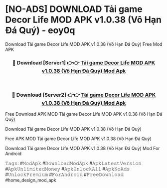 # [NO-ADS] DOWNLOAD Tải game Decor Life MOD APK v1.0.38 (Vô Hạn Đá Quý) - eoy0q
Download Tải game Decor Life MOD APK v1.0.38 (Vô Hạn Đá Quý) Free Mod APK

<div align="center">
<h3>🔴 Download [Server1] 👉👉 <a href="https://apk-comot.site?title=Tải_game_Decor_Life_MOD_APK_v1.0.38_(Vô_Hạn_Đá_Quý)">Tải game Decor Life MOD APK v1.0.38 (Vô Hạn Đá Quý) Mod Apk</a></h3><br>

<h3>🔴 Download [Server2] 👉👉 <a href="https://apk-comot.site?title=Tải_game_Decor_Life_MOD_APK_v1.0.38_(Vô_Hạn_Đá_Quý)">Tải game Decor Life MOD APK v1.0.38 (Vô Hạn Đá Quý) Mod Apk</a></h3>
</div>


Free Download APK MOD Tải game Decor Life MOD APK v1.0.38 (Vô Hạn Đá Quý)

Download Tải game Decor Life MOD APK v1.0.38 (Vô Hạn Đá Quý) 

Free APK MOD Tải game Decor Life MOD APK v1.0.38 (Vô Hạn Đá Quý) 

Download Tải game Decor Life MOD APK v1.0.38 (Vô Hạn Đá Quý) Mod For Android

𝚃𝚊𝚐𝚜: #𝙼𝚘𝚍𝙰𝚙𝚔 #𝙳𝚘𝚠𝚗𝚕𝚘𝚊𝚍𝙼𝚘𝚍𝙰𝚙𝚔 #𝙰𝚙𝚔𝙻𝚊𝚝𝚎𝚜𝚝𝚅𝚎𝚛𝚜𝚒𝚘𝚗 #𝙰𝚙𝚔𝚄𝚗𝚕𝚒𝚖𝚒𝚝𝚎𝚍𝙼𝚘𝚗𝚎𝚢 #𝙰𝚙𝚔𝚄𝚗𝚕𝚘𝚌𝚔𝙰𝚕𝚕 #𝙰𝚙𝚔𝙽𝚘𝙰𝚍𝚜 #𝚄𝚗𝚕𝚘𝚌𝚔𝙿𝚛𝚎𝚖𝚒𝚞𝚖 #𝙵𝚘𝚛𝙰𝚗𝚍𝚛𝚘𝚒𝚍 #𝙵𝚛𝚎𝚎𝙳𝚘𝚠𝚗𝚕𝚘𝚊𝚍 #home_design_mod_apk